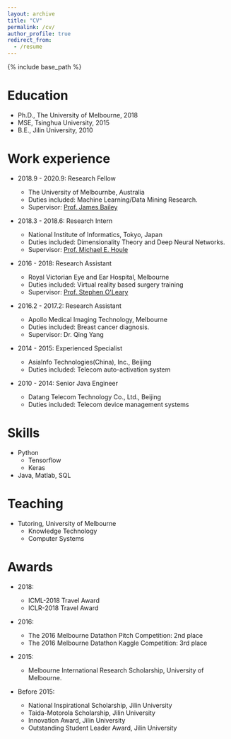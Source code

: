 ```yaml
---
layout: archive
title: "CV"
permalink: /cv/
author_profile: true
redirect_from:
  - /resume
---
```


{% include base_path %}

Education
======
* Ph.D., The University of Melbourne, 2018
* MSE, Tsinghua University, 2015
* B.E., Jilin University, 2010

Work experience
======
* 2018.9 - 2020.9: Research Fellow
  * The University of Melbournbe, Australia
  * Duties included: Machine Learning/Data Mining Research.
  * Supervisor: <a href="https://people.eng.unimelb.edu.au/baileyj/" target="_blank">Prof. James Bailey</a>

* 2018.3 - 2018.6: Research Intern
  * National Institute of Informatics, Tokyo, Japan
  * Duties included: Dimensionality Theory and Deep Neural Networks.
  * Supervisor: <a href="http://research.nii.ac.jp/~meh/" target="_blank">Prof. Michael E. Houle</a>

* 2016 - 2018: Research Assistant
  * Royal Victorian Eye and Ear Hospital, Melbourne
  * Duties included: Virtual reality based surgery training
  * Supervisor: <a href="https://www.findanexpert.unimelb.edu.au/display/person4669" target="_blank">Prof. Stephen O'Leary</a>

* 2016.2 - 2017.2: Research Assistant
  * Apollo Medical Imaging Technology, Melbourne
  * Duties included: Breast cancer diagnosis.
  * Supervisor: Dr. Qing Yang

* 2014 - 2015: Experienced Specialist
  * AsiaInfo Technologies(China), Inc., Beijing
  * Duties included: Telecom auto-activation system

* 2010 - 2014: Senior Java Engineer
  * Datang Telecom Technology Co., Ltd., Beijing
  * Duties included: Telecom device management systems

Skills
======
* Python
  * Tensorflow
  * Keras
* Java, Matlab, SQL

Teaching
======
* Tutoring, University of Melbourne
  * Knowledge Technology
  * Computer Systems

Awards
======
* 2018:
  * ICML-2018 Travel Award
  * ICLR-2018 Travel Award

* 2016:
  * The 2016 Melbourne Datathon Pitch Competition: 2nd place
  * The 2016 Melbourne Datathon Kaggle Competition: 3rd place

* 2015:
  * Melbourne International Research Scholarship, University of Melbourne.

* Before 2015:
  * National Inspirational Scholarship, Jilin University
  * Taida-Motorola Scholarship, Jilin University
  * Innovation Award, Jilin University
  * Outstanding Student Leader Award, Jilin University
